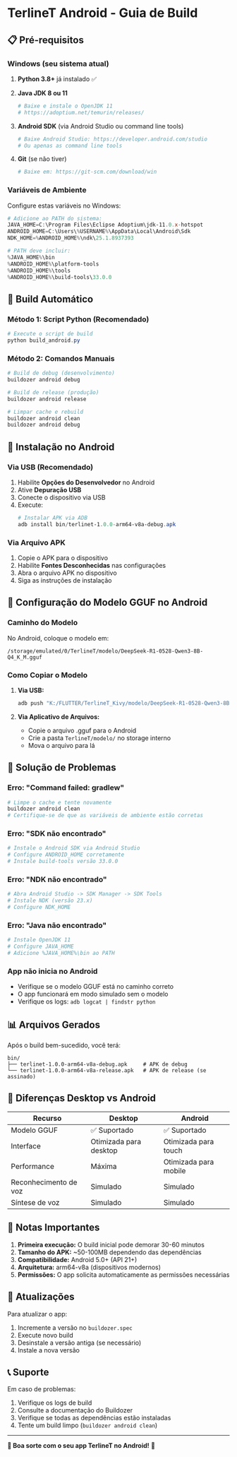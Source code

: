 # TerlineT Android - Guia de Build

## 📋 Pré-requisitos

### Windows (seu sistema atual)

1. **Python 3.8+** já instalado ✅
2. **Java JDK 8 ou 11**
   ```powershell
   # Baixe e instale o OpenJDK 11
   # https://adoptium.net/temurin/releases/
   ```

3. **Android SDK** (via Android Studio ou command line tools)
   ```powershell
   # Baixe Android Studio: https://developer.android.com/studio
   # Ou apenas as command line tools
   ```

4. **Git** (se não tiver)
   ```powershell
   # Baixe em: https://git-scm.com/download/win
   ```

### Variáveis de Ambiente

Configure estas variáveis no Windows:

```powershell
# Adicione ao PATH do sistema:
JAVA_HOME=C:\Program Files\Eclipse Adoptium\jdk-11.0.x-hotspot
ANDROID_HOME=C:\Users\%USERNAME%\AppData\Local\Android\Sdk
NDK_HOME=%ANDROID_HOME%\ndk\25.1.8937393

# PATH deve incluir:
%JAVA_HOME%\bin
%ANDROID_HOME%\platform-tools
%ANDROID_HOME%\tools
%ANDROID_HOME%\build-tools\33.0.0
```

## 🚀 Build Automático

### Método 1: Script Python (Recomendado)

```powershell
# Execute o script de build
python build_android.py
```

### Método 2: Comandos Manuais

```powershell
# Build de debug (desenvolvimento)
buildozer android debug

# Build de release (produção)
buildozer android release

# Limpar cache e rebuild
buildozer android clean
buildozer android debug
```

## 📱 Instalação no Android

### Via USB (Recomendado)

1. Habilite **Opções do Desenvolvedor** no Android
2. Ative **Depuração USB**
3. Conecte o dispositivo via USB
4. Execute:
   ```powershell
   # Instalar APK via ADB
   adb install bin/terlinet-1.0.0-arm64-v8a-debug.apk
   ```

### Via Arquivo APK

1. Copie o APK para o dispositivo
2. Habilite **Fontes Desconhecidas** nas configurações
3. Abra o arquivo APK no dispositivo
4. Siga as instruções de instalação

## 🔧 Configuração do Modelo GGUF no Android

### Caminho do Modelo

No Android, coloque o modelo em:

```
/storage/emulated/0/TerlineT/modelo/DeepSeek-R1-0528-Qwen3-8B-Q4_K_M.gguf
```

### Como Copiar o Modelo

1. **Via USB:**
   ```powershell
   adb push "K:/FLUTTER/TerlineT_Kivy/modelo/DeepSeek-R1-0528-Qwen3-8B-Q4_K_M.gguf" "/storage/emulated/0/TerlineT/modelo/"
   ```

2. **Via Aplicativo de Arquivos:**
    - Copie o arquivo .gguf para o Android
    - Crie a pasta `TerlineT/modelo/` no storage interno
    - Mova o arquivo para lá

## 🐛 Solução de Problemas

### Erro: "Command failed: gradlew"

```powershell
# Limpe o cache e tente novamente
buildozer android clean
# Certifique-se de que as variáveis de ambiente estão corretas
```

### Erro: "SDK não encontrado"

```powershell
# Instale o Android SDK via Android Studio
# Configure ANDROID_HOME corretamente
# Instale build-tools versão 33.0.0
```

### Erro: "NDK não encontrado"

```powershell
# Abra Android Studio -> SDK Manager -> SDK Tools
# Instale NDK (versão 23.x)
# Configure NDK_HOME
```

### Erro: "Java não encontrado"

```powershell
# Instale OpenJDK 11
# Configure JAVA_HOME
# Adicione %JAVA_HOME%\bin ao PATH
```

### App não inicia no Android

- Verifique se o modelo GGUF está no caminho correto
- O app funcionará em modo simulado sem o modelo
- Verifique os logs: `adb logcat | findstr python`

## 📊 Arquivos Gerados

Após o build bem-sucedido, você terá:

```
bin/
├── terlinet-1.0.0-arm64-v8a-debug.apk     # APK de debug
└── terlinet-1.0.0-arm64-v8a-release.apk   # APK de release (se assinado)
```

## 🎯 Diferenças Desktop vs Android

| Recurso | Desktop | Android |
|---------|---------|---------|
| Modelo GGUF | ✅ Suportado | ✅ Suportado |
| Interface | Otimizada para desktop | Otimizada para touch |
| Performance | Máxima | Otimizada para mobile |
| Reconhecimento de voz | Simulado | Simulado |
| Síntese de voz | Simulado | Simulado |

## 📝 Notas Importantes

1. **Primeira execução:** O build inicial pode demorar 30-60 minutos
2. **Tamanho do APK:** ~50-100MB dependendo das dependências
3. **Compatibilidade:** Android 5.0+ (API 21+)
4. **Arquitetura:** arm64-v8a (dispositivos modernos)
5. **Permissões:** O app solicita automaticamente as permissões necessárias

## 🔄 Atualizações

Para atualizar o app:

1. Incremente a versão no `buildozer.spec`
2. Execute novo build
3. Desinstale a versão antiga (se necessário)
4. Instale a nova versão

## 📞 Suporte

Em caso de problemas:

1. Verifique os logs de build
2. Consulte a documentação do Buildozer
3. Verifique se todas as dependências estão instaladas
4. Tente um build limpo (`buildozer android clean`)

---

**🎉 Boa sorte com o seu app TerlineT no Android!** 📱